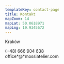 ```yaml
---
templateKey: contact-page
title: Kontakt
mapZoom: 14
mapLat: 50.0618971
mapLng: 19.9345672
---
```

Kraków

(+48) 666 904 638‬  
office*@*mossiatelier.com